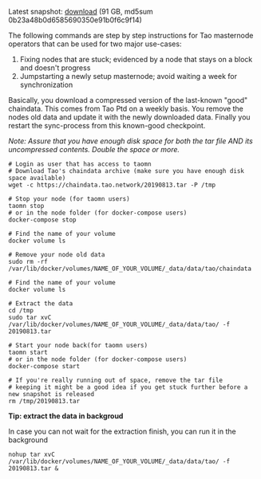 
Latest snapshot: [download](https://chaindata.tao.network/20190813.tar) (91 GB, md5sum 0b23a48b0d6585690350e91b0f6c9f14)

The following commands are step by step instructions for Tao masternode operators that can be used for two major use-cases:

1. Fixing nodes that are stuck; evidenced by a node that stays on a block and doesn't progress
2. Jumpstarting a newly setup masternode; avoid waiting a week for synchronization

Basically, you download a compressed version of the last-known "good" chaindata. This comes from Tao Ptd on a weekly basis. You remove the nodes old data and update it with the newly downloaded data. Finally you restart the sync-process from this known-good checkpoint.

*Note: Assure that you have enough disk space for both the tar file AND its uncompressed contents. Double the space or more.*

```
# Login as user that has access to taomn
# Download Tao's chaindata archive (make sure you have enough disk space available)
wget -c https://chaindata.tao.network/20190813.tar -P /tmp

# Stop your node (for taomn users)
taomn stop
# or in the node folder (for docker-compose users)
docker-compose stop

# Find the name of your volume
docker volume ls

# Remove your node old data
sudo rm -rf /var/lib/docker/volumes/NAME_OF_YOUR_VOLUME/_data/data/tao/chaindata

# Find the name of your volume
docker volume ls

# Extract the data
cd /tmp
sudo tar xvC /var/lib/docker/volumes/NAME_OF_YOUR_VOLUME/_data/data/tao/ -f 20190813.tar

# Start your node back(for taomn users)
taomn start
# or in the node folder (for docker-compose users)
docker-compose start

# If you're really running out of space, remove the tar file
# keeping it might be a good idea if you get stuck further before a new snapshot is released
rm /tmp/20190813.tar
```

**Tip: extract the data in backgroud**

In case you can not wait for the extraction finish, you can run it in the background
```
nohup tar xvC /var/lib/docker/volumes/NAME_OF_YOUR_VOLUME/_data/data/tao/ -f 20190813.tar &
```
